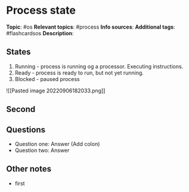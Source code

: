 # Process state

**Topic**: #os
**Relevant topics**:  #process 
**Info sources**: 
**Additional tags**: #flashcardsos
**Description**: 


## States

1. Running - process is running og a processor. Executing instructions.
2. Ready - process is ready to run, but not yet running.
3. Blocked - paused process

![[Pasted image 20220906182033.png]]

## Second


## Questions

- Question one: Answer (Add colon)
- Question two: Answer


## Other notes

- first
